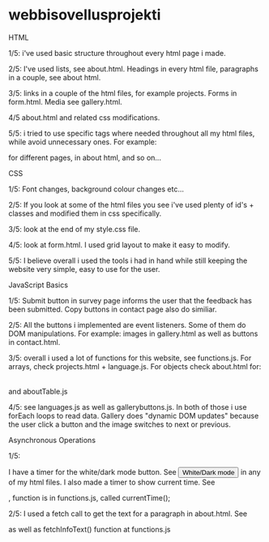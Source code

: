 # webbisovellusprojekti
 HTML

 1/5: i've used basic structure throughout every html page i made.

 2/5: I've used lists, see about.html. Headings in every html file, paragraphs in a couple, see about html.

 3/5: links in a couple of the html files, for example projects. Forms in form.html. Media see gallery.html.

 4/5  about.html and related css modifications.

 5/5: i tried to use specific tags where needed throughout all my html files, while avoid unnecessary ones. For example: <nav> for different pages, <table> in about html, and so on...

 CSS

 1/5: Font changes, background colour changes etc...

 2/5: If you look at some of the html files you see i've used plenty of id's + classes and modified them in css specifically.

 3/5: look at the end of my style.css file.

 4/5: look at form.html. I used grid layout to make it easy to modify.

 5/5: I believe overall i used the tools i had in hand while still keeping the website very simple, easy to use for the user.

 JavaScript Basics

1/5: Submit button in survey page informs the user that the feedback has been submitted. Copy buttons in contact page also do similiar.

2/5: All the buttons i implemented are event listeners. Some of them do DOM manipulations. For example: images in gallery.html as well as buttons in contact.html.

3/5: overall i used a lot of functions for this website, see functions.js. For arrays, check projects.html + language.js. For objects check about.html for:  <table id="infoTable" class="infoTable"> and aboutTable.js

4/5: see languages.js as well as gallerybuttons.js. In both of those i use forEach loops to read data. Gallery does "dynamic DOM updates" because the user click a button and the image switches to next or previous.

Asynchronous Operations

1/5:

I have a timer for the white/dark mode button. See <button class="toggle" onclick="setTimeout(whiteMode, 100)">White/Dark mode</button> in any of my html files. 
I also made a timer to show current time. See  <p id="time"></p>, function is in functions.js, called currentTime();

2/5: I used a fetch call to get the text for a paragraph in about.html. See <p id="infoText" class="infoText"></p> as well as fetchInfoText() function at functions.js

